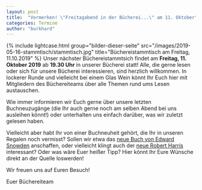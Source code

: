 ```yaml
---
layout: post
title:  "Vormerken! \"Freitagabend in der Bücherei...\" am 11. Oktober"
categories: Termine
author: "burkhard"
---
```

{% include lightcase.html group="bilder-dieser-seite"
      src="/images/2019-05-16-stammtisch/stammtisch.jpg" 
      title="Büchereistammtisch am Freitag, 11.10.2019" %}
Unser nächster Büchereistammtsich findet am **Freitag, 11. Oktober 2019** ab **19.30 Uhr** in unserer Bücherei statt!
Alle, die gerne lesen oder sich für unsere Bücherei interessieren, sind herzlich willkommen. In lockerer Runde und vielleicht bei einem Glas Wein könnt Ihr Euch hier mit Mitgliedern des Büchereiteams über alle Themen rund ums Lesen austauschen.

Wie immer informieren wir Euch gerne über unsere letzten Buchneuzugänge (die Ihr auch gerne noch am selben Abend bei uns ausleihen könnt!) oder unterhalten uns einfach darüber, was wir zuletzt gelesen haben.

Vielleicht aber habt Ihr von einer Buchneuheit gehört, die Ihr in unseren Regalen noch vermisst? Sollen wir etwa das [neue Buch von Edward Snowden](https://www.welt.de/politik/ausland/article200486066/Wegen-Memoiren-US-Regierung-legt-Klage-gegen-Snowden-ein.html) anschaffen, oder vielleicht klingt auch der [neue Robert Harris](https://www.welt.de/kultur/literarischewelt/article201133034/Robert-Harris-Der-zweite-Schlaf-Sechs-Jahre-bis-zum-Weltuntergang.html) interessant? Oder was wäre Euer heißer Tipp? Hier könnt Ihr Eure Wünsche direkt an der Quelle loswerden!

Wir freuen uns auf Euren Besuch!

Euer Büchereiteam